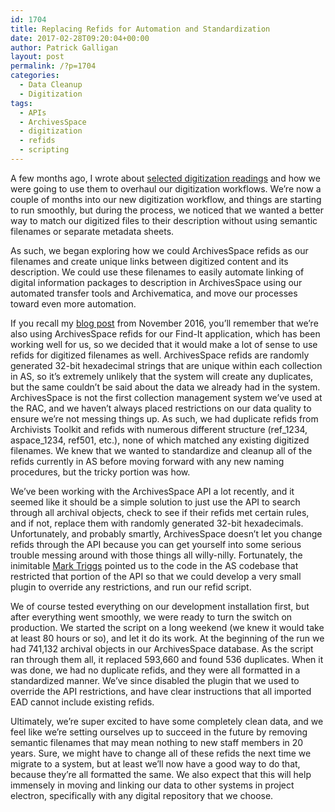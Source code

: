 ```yaml
---
id: 1704
title: Replacing Refids for Automation and Standardization
date: 2017-02-28T09:20:04+00:00
author: Patrick Galligan
layout: post
permalink: /?p=1704
categories:
  - Data Cleanup
  - Digitization
tags:
  - APIs
  - ArchivesSpace
  - digitization
  - refids
  - scripting
---
```

A few months ago, I wrote about [selected digitization readings](http://blog.rockarch.org/?p=1586) and how we were going to use them to overhaul our digitization workflows. We’re now a couple of months into our new digitization workflow, and things are starting to run smoothly, but during the process, we noticed that we wanted a better way to match our digitized files to their description without using semantic filenames or separate metadata sheets. <!--more-->

As such, we began exploring how we could ArchivesSpace refids as our filenames and create unique links between digitized content and its description. We could use these filenames to easily automate linking of digital information packages to description in ArchivesSpace using our automated transfer tools and Archivematica, and move our processes toward even more automation.

If you recall my [blog post](http://blog.rockarch.org/?p=1621) from November 2016, you’ll remember that we’re also using ArchivesSpace refids for our Find-It application, which has been working well for us, so we decided that it would make a lot of sense to use refids for digitized filenames as well. ArchivesSpace refids are randomly generated 32-bit hexadecimal strings that are unique within each collection in AS, so it’s extremely unlikely that the system will create any duplicates, but the same couldn’t be said about the data we already had in the system. ArchivesSpace is not the first collection management system we’ve used at the RAC, and we haven’t always placed restrictions on our data quality to ensure we’re not messing things up. As such, we had duplicate refids from Archivists Toolkit and refids with numerous different structure (ref\_1234, aspace\_1234, ref501, etc.), none of which matched any existing digitized filenames. We knew that we wanted to standardize and cleanup all of the refids currently in AS before moving forward with any new naming procedures, but the tricky portion was how.

We’ve been working with the ArchivesSpace API a lot recently, and it seemed like it should be a simple solution to just use the API to search through all archival objects, check to see if their refids met certain rules, and if not, replace them with randomly generated 32-bit hexadecimals. Unfortunately, and probably smartly, ArchivesSpace doesn’t let you change refids through the API because you can get yourself into some serious trouble messing around with those things all willy-nilly. Fortunately, the inimitable [Mark Triggs](https://dishevelled.net/) pointed us to the code in the AS codebase that restricted that portion of the API so that we could develop a very small plugin to override any restrictions, and run our refid script.

We of course tested everything on our development installation first, but after everything went smoothly, we were ready to turn the switch on production. We started the script on a long weekend (we knew it would take at least 80 hours or so), and let it do its work. At the beginning of the run we had 741,132 archival objects in our ArchivesSpace database. As the script ran through them all, it replaced 593,660 and found 536 duplicates. When it was done, we had no duplicate refids, and they were all formatted in a standardized manner. We’ve since disabled the plugin that we used to override the API restrictions, and have clear instructions that all imported EAD cannot include existing refids.

Ultimately, we’re super excited to have some completely clean data, and we feel like we’re setting ourselves up to succeed in the future by removing semantic filenames that may mean nothing to new staff members in 20 years. Sure, we might have to change all of these refids the next time we migrate to a system, but at least we’ll now have a good way to do that, because they’re all formatted the same. We also expect that this will help immensely in moving and linking our data to other systems in project electron, specifically with any digital repository that we choose.
